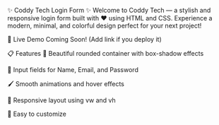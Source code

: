 ✨ Coddy Tech Login Form ✨
Welcome to Coddy Tech — a stylish and responsive login form built with ❤️ using HTML and CSS.
Experience a modern, minimal, and colorful design perfect for your next project!

🚀 Live Demo
Coming Soon! (Add link if you deploy it)

📋 Features
🎨 Beautiful rounded container with box-shadow effects

📧 Input fields for Name, Email, and Password

🖌️ Smooth animations and hover effects

📱 Responsive layout using vw and vh

🌟 Easy to customize

